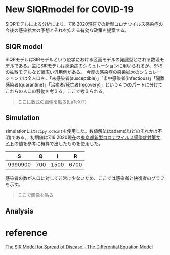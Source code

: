 
# New SIQRmodel for COVID-19

SIQRモデルによる分析により、7.16.2020現在での新型コロナウイルス感染症の今後の感染拡大の予想とそれを抑える有効な政策を提案する。


## SIQR model

SIQRモデルはSIRモデルという疫学における区画モデルの発展型とされる数理モデルである。主にSIRモデルは感染症のシミュレーションに用いられるが、SNSの拡散モデルなど幅広い汎用例がある。
今度の感染症の感染拡大のシミュレーションでは全人口を、「未感染者(susceptible)」「市中感染者(infectious)」「隔離感染者(quarantine)」「治癒者/死亡者(recovery)」という４つのパートに分けてこれらの人口の移動を考える。ここで考えられる。

> ここに数式の画像を貼る(LaTeXiT)


## Simulation
simulationには`scipy.odeint`を使用した。数値解法はadams法(どのそれかは不明)である。
初期値は7.16.2020現在の[東京都新型コロナウイルス感染症対策サイト](https://stopcovid19.metro.tokyo.lg.jp/)の値を参考に概算で出したものを使用した。

|S|Q|I|R|
| --- | --- | --- | --- |
|9990900|700|1500|6700|

感染者の数が人口に対して非常に少ないため、ここでは感染者と快復者のグラフを示す。

>ここで画像を貼る




## Analysis






# reference
[The SIR Model for Spread of Disease - The Differential Equation Model](https://www.maa.org/press/periodicals/loci/joma/the-sir-model-for-spread-of-disease-the-differential-equation-model)